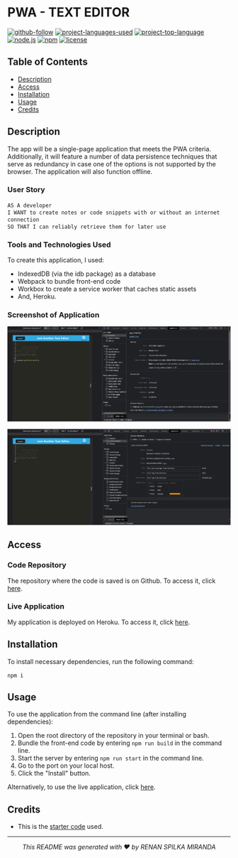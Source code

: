 # PWA - TEXT EDITOR

[![github-follow](https://img.shields.io/github/followers/israel2800?label=Follow&logoColor=blue&style=social)](https://github.com/renansm93)
[![project-languages-used](https://img.shields.io/github/languages/count/israel2800/team-profile-generator-challenge?color=important)](https://github.com/israel2800/NoSQL-Social-Network-API)
[![project-top-language](https://img.shields.io/github/languages/top/israel2800/NoSQL-Social-Network-API?color=orange)](https://github.com/israel2800/NoSQL-Social-Network-API)
[![node.js](https://img.shields.io/node/v/c?color=orange)](https://nodejs.org/en/)
[![npm](https://img.shields.io/npm/v/npm?color=orange&logo=npm)](https://www.npmjs.com/package/inquirer)
[![license](https://img.shields.io/badge/License-MIT-brightgreen.svg)](https://choosealicense.com/licenses/mit/)



## Table of Contents

* [Description](#description)
* [Access](#access)
* [Installation](#installation)
* [Usage](#usage)
* [Credits](#credits)

## Description

The app will be a single-page application that meets the PWA criteria. Additionally, it will feature a number of data persistence techniques that serve as redundancy in case one of the options is not supported by the browser. The application will also function offline. 

### User Story

```
AS A developer
I WANT to create notes or code snippets with or without an internet connection
SO THAT I can reliably retrieve them for later use
```

### Tools and Technologies Used

To create this application, I used:
- IndexedDB (via the idb package) as a database
- Webpack to bundle front-end code
- Workbox to create a service worker that caches static assets
- And, Heroku.

### Screenshot of Application

![screenshot of application](./assets/images/screenshot-of-application.png)

![Service Worker](./assets/images/Service-worker.png)

## Access

### Code Repository

The repository where the code is saved is on Github. To access it, click [here](https://github.com/renansm93/PWA_Text-Editor).

### Live Application

My application is deployed on Heroku. To access it, click [here](https://renan-text-editor-6dfeb8705062.herokuapp.com/).

## Installation

To install necessary dependencies, run the following command:

```
npm i
```

## Usage

To use the application from the command line (after installing dependencies):
1. Open the root directory of the repository in your terminal or bash.
2. Bundle the front-end code by entering ```npm run build``` in the command line.
3. Start the server by entering ```npm run start``` in the command line.
4. Go to the port on your local host.
5. Click the "Install" button.

Alternatively, to use the live application, click [here](https://renan-text-editor-6dfeb8705062.herokuapp.com/).

## Credits

- This is the [starter code](https://github.com/coding-boot-camp/cautious-meme) used.

<hr>
<p align='center'><i>
This README was generated with ❤️ by RENAN SPILKA MIRANDA
</i></p>
